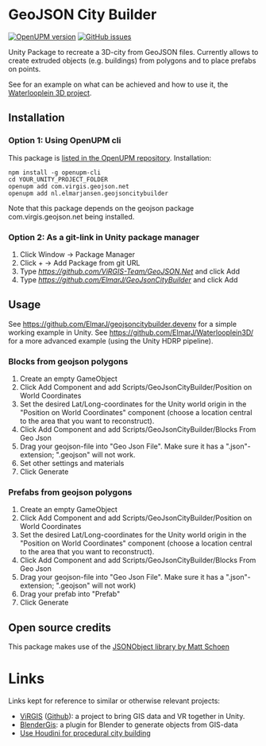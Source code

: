 # GeoJSON City Builder
[![OpenUPM version](https://img.shields.io/npm/v/nl.elmarjansen.geojsoncitybuilder?label=openupm&registry_uri=https://package.openupm.com)](https://openupm.com/packages/nl.elmarjansen.geojsoncitybuilder/)
[![GitHub issues](https://img.shields.io/github/issues/elmarj/GeoJsonCityBuilder)](https://github.com/ElmarJ/GeoJsonCityBuilder/issues)

Unity Package to recreate a 3D-city from GeoJSON files. Currently allows to create extruded objects (e.g. buildings) from polygons and to place prefabs on points.

See for an example on what can be achieved and how to use it, the [Waterlooplein 3D project](https://github.com/ElmarJ/Waterlooplein3D).

## Installation

### Option 1: Using OpenUPM cli

This package is [listed in the OpenUPM repository](https://openupm.com/packages/nl.elmarjansen.geojsoncitybuilder/#). Installation:

```
npm install -g openupm-cli
cd YOUR_UNITY_PROJECT_FOLDER
openupm add com.virgis.geojson.net
openupm add nl.elmarjansen.geojsoncitybuilder
```

Note that this package depends on the geojson package com.virgis.geojson.net being installed.

### Option 2: As a git-link in Unity package manager

1. Click Window -> Package Manager
2. Click + -> Add Package from git URL
3. Type _https://github.com/ViRGIS-Team/GeoJSON.Net_ and click Add 
4. Type _https://github.com/ElmarJ/GeoJsonCityBuilder_ and click Add

## Usage

See https://github.com/ElmarJ/geojsoncitybuilder.devenv for a simple working example in Unity. See https://github.com/ElmarJ/Waterlooplein3D/ for a more advanced example (using the Unity HDRP pipeline).

### Blocks from geojson polygons
 
 1. Create an empty GameObject
 2. Click Add Component and add Scripts/GeoJsonCityBuilder/Position on World Coordinates
 3. Set the desired Lat/Long-coordinates for the Unity world origin in the "Position on World Coordinates" component (choose a location central to the area that you want to reconstruct).
 4. Click Add Component and add Scripts/GeoJsonCityBuilder/Blocks From Geo Json
 5. Drag your geojson-file into "Geo Json File". Make sure it has a ".json"-extension; ".geojson" will not work.
 6. Set other settings and materials
 7. Click Generate

### Prefabs from geojson polygons
 
 1. Create an empty GameObject
 2. Click Add Component and add Scripts/GeoJsonCityBuilder/Position on World Coordinates
 3. Set the desired Lat/Long-coordinates for the Unity world origin in the "Position on World Coordinates" component (choose a location central to the area that you want to reconstruct).
 4. Click Add Component and add Scripts/GeoJsonCityBuilder/Blocks From Geo Json
 5. Drag your geojson-file into "Geo Json File". Make sure it has a ".json"-extension; ".geojson" will not work)
 6. Drag your prefab into "Prefab"
 7. Click Generate

## Open source credits

This package makes use of the [JSONObject library by Matt Schoen](https://github.com/mtschoen/JSONObject)

# Links

Links kept for reference to similar or otherwise relevant projects:
 - [ViRGIS](https://www.virgis.org/) ([Github](https://github.com/ViRGIS-Team/ViRGiS_v2)): a project to bring GIS data and VR together in Unity.
 - [BlenderGis](https://github.com/domlysz/BlenderGIS): a plugin for Blender to generate objects from GIS-data
 - [Use Houdini for procedural city building](https://www.sidefx.com/tutorials/city-building-with-osm-data/)
